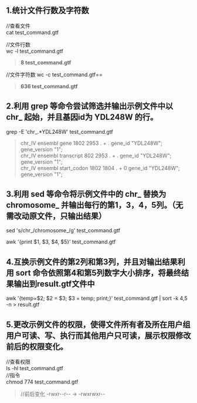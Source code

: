 ## 1.统计文件行数及字符数
 //查看文件  
 cat test_command.gtf 
  
  //文件行数  
wc -l test_command.gtf  
   > **8 test_command.gtf**   

//文件字符数 
wc -c test_command.gtf==  
> **636 test_command.gtf**   
## 2.利用 grep 等命令尝试筛选并输出示例文件中以 chr_ 起始，并且基因id为 YDL248W 的行。    
  
grep -E 'chr_.*YDL248W' test_command.gtf   

> chr_IV  ensembl gene    1802    2953    .       +       .       gene_id "YDL248W"; gene_version "1";    
chr_IV  ensembl transcript      802     2953    .       +       .       gene_id "YDL248W"; gene_version "1";    
chr_IV  ensembl start_codon     1802    1804    .       +       0       gene_id "YDL248W"; gene_version "1";  

## 3.利用 sed 等命令将示例文件中的 chr_ 替换为 chromosome_ 并输出每行的第1，3，4，5列。（无需改动原文件，只输出结果）
sed 's/chr_/chromosome_/g' test_command.gtf  

awk '{print $1, $3, $4, $5}' test_command.gtf  


## 4.互换示例文件的第2列和第3列，并且对输出结果利用 sort 命令依照第4和第5列数字大小排序，将最终结果输出到result.gtf文件中
awk '{temp=$2; $2 = $3; $3 = temp; print;}' test_command.gtf | sort -k 4,5 -n > result.gtf  

## 5.更改示例文件的权限，使得文件所有者及所在用户组用户可读、写、执行而其他用户只可读，展示权限修改前后的权限变化。  
//查看权限  
ls -hl test_command.gtf  
//指令    
chmod 774 test_command.gtf   
>//前后变化    -rwxr--r--   ->    -rwxrwxr--